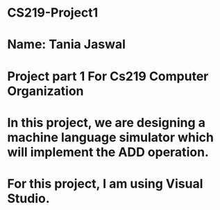 # CS219-Project1
# Name: Tania Jaswal
# Project part 1 For Cs219 Computer Organization

# In this project, we are designing a machine language simulator which will implement the ADD operation.

# For this project, I am using Visual Studio. 
